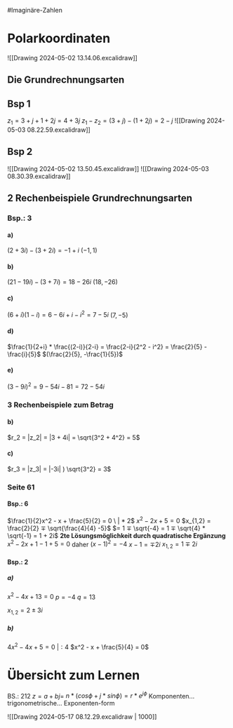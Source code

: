 #Imaginäre-Zahlen
# Polarkoordinaten
![[Drawing 2024-05-02 13.14.06.excalidraw]]

## Die Grundrechnungsarten
## Bsp 1
$z_1 = 3+j + 1+ 2j = 4+3j$
$z_1 - z_2 = (3+j)-(1+2j) = 2 - j$
![[Drawing 2024-05-03 08.22.59.excalidraw]]
## Bsp 2
![[Drawing 2024-05-02 13.50.45.excalidraw]]
![[Drawing 2024-05-03 08.30.39.excalidraw]]
## 2 Rechenbeispiele Grundrechnungsarten
### Bsp.: 3
#### a)
$(2+3i) -(3+2i) = -1+i$     $(-1, 1)$

#### b)
$(21-19i)-(3+7i) = 18-26i$   $(18, -26)$  
#### c)
$(6+i)(1-i) = 6 -6i + i - i^2 = 7 -5i$   $(7, -5)$

#### d)
$\frac{1}{2+i} * \frac{(2-i)}{2-i} = \frac{2-i}{2^2 - i^2} = \frac{2}{5} - \frac{i}{5}$      $(\frac{2}{5}, -\frac{1}{5})$

#### e)
$(3-9i)^2 = 9 - 54i - 81 = 72 - 54i$


### 3 Rechenbeispiele zum Betrag
#### b)
$r_2 = |z_2| = |3 + 4i| = \sqrt{3^2 + 4^2} = 5$
#### c)
$r_3 = |z_3| = |-3i| ) \sqrt{3^2} = 3$

### Seite 61
#### Bsp.: 6
$\frac{1}{2}x^2 - x + \frac{5}{2} = 0  \ | * 2$
$x^2 - 2x + 5 = 0$
$x_{1,2} = \frac{2}{2} ∓ \sqrt{\frac{4}{4} -5}$
$= 1 ∓ \sqrt{-4} = 1 ∓ \sqrt{4} * \sqrt{-1} = 1 + 2i$
**2te Lösungsmöglichkeit durch quadratische Ergänzung**
$x^2 - 2x + 1 -1 + 5 = 0$
daher $(x-1)^2 = -4$    $x-1 = ∓ 2i$    $x_{1,2} = 1 ∓ 2i$

#### Bsp.: 2
##### a)
$x^2 - 4x + 13 = 0$
$p = -4 \ q = 13$

$x_{1,2} = 2 ± 3i$

##### b)
$4x^2 - 4x + 5 = 0  \ | :4$
$x^2 - x + \frac{5}{4} = 0$

# Übersicht zum Lernen
BS.: 212
$z = a + bj =$        $n * (cos\phi + j * sin\phi) = r * e^{j\phi}$
Komponenten...     trigonometrische...      Exponenten-form

![[Drawing 2024-05-17 08.12.29.excalidraw | 1000]]
